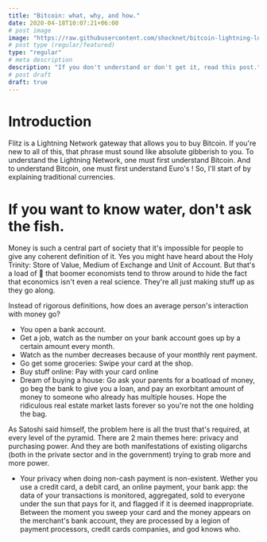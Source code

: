 ```yaml
---
title: "Bitcoin: what, why, and how."
date: 2020-04-18T10:07:21+06:00
# post image
image: "https://raw.githubusercontent.com/shocknet/bitcoin-lightning-logo/master/LOGO-01.png"
# post type (regular/featured)
type: "regular"
# meta description
description: "If you don't understand or don't get it, read this post."
# post draft
draft: true
---
```


# Introduction

Flitz is a Lightning Network gateway that allows you to buy Bitcoin. If you're new to all of this, that phrase must sound like absolute gibberish to you. To understand the Lightning Network, one must first understand Bitcoin. And to understand Bitcoin, one must first understand Euro's !
So, I'll start of by explaining traditional currencies.

# If you want to know water, don't ask the fish.

Money is such a central part of society that it's impossible for people to give any coherent definition of it. Yes you might have heard about the Holy Trinity: Store of Value, Medium of Exchange and Unit of Account. But that's a load of 💩 that boomer economists tend to throw around to hide the fact that economics isn't even a real science. They're all just making stuff up as they go along. 

Instead of rigorous definitions, how does an average person's interaction with money go?

- You open a bank account. 
- Get a job, watch as the number on your bank account goes up by a certain amount every month.
- Watch as the number decreases because of your monthly rent payment.
- Go get some groceries: Swipe your card at the shop.
- Buy stuff online: Pay with your card online
- Dream of buying a house: Go ask your parents for a boatload of money, go beg the bank to give you a loan, and pay an exorbitant amount of money to someone who already has multiple houses. Hope the ridiculous real estate market lasts forever so you're not the one holding the bag.

As Satoshi said himself, the problem here is all the trust that's required, at every level of the pyramid. There are 2 main themes here: privacy and purchasing power. And they are both manifestations of existing oligarchs (both in the private sector and in the government) trying to grab more and more power.

- Your privacy when doing non-cash payment is non-existent. Wether you use a credit card, a debit card, an online payment, your bank app: the data of your transactions is monitored, aggregated, sold to everyone under the sun that pays for it, and flagged if it is deemed inappropriate. Between the moment you sweep your card and the money appears on the merchant's bank account, they are processed by a legion of payment processors, credit cards companies, and god knows who. 
